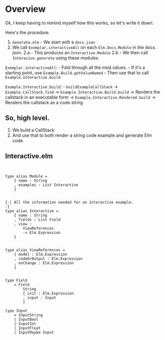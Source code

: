 # Overview

Ok, I keep having to remind myself how this works, so let's write it down.

Here's the procedure.
1. `Generate.elm` - We start with a `docs.json`
2. We call `Exemplar.interactiveAll` on each `Elm.Docs.Module` in the docs json.
    2.a - This produces an `Interactive.Module`
    2.b - We then call `Interacive.generate` using these modules.



`Exemplar.interactiveAll`:
    - Fold through all the mod.values.
        - If it's a starting point, use `Example.Build.getValueNamed`
        - Then use that to call `Example.Interactive.build`


`Example.Interactive.build`:
    - `buildExampleCallStack` -> `Example.CallStack.find`
        -> `Example.Interactive.Build.build` -> Renders the callstack in an executable form
        -> `Example.Interactive.Rendered.build` -> Renders the callstack as a code string



## So, high level.

1. We build a CallStack
2. And use that to both render a string code example and generate Elm code.





## Interactive.elm

```


type alias Module =
    { name : String
    , examples : List Interactive
    }


{-| All the information needed for an interactive example.
-}
type alias Interactive =
    { name : String
    , fields : List Field
    , view :
        ViewReferences
        -> Elm.Expression
    }


type alias ViewReferences =
    { model : Elm.Expression
    , codeOrOutput : Elm.Expression
    , onChange : Elm.Expression
    }


type Field
    = Field
        String
        { init : Elm.Expression
        , input : Input
        }

type Input
    = InputString
    | InputBool
    | InputInt
    | InputFloat
    | InputMaybe Input

```